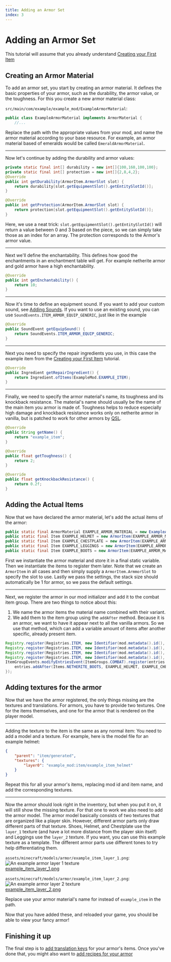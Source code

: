 ```yaml
---
title: Adding an Armor Set
index: 3
---
```

# Adding an Armor Set

This tutorial will assume that you already understand [Creating your First Item](first-item)

## Creating an Armor Material

To add an armor set, you start by creating an armor material. It defines the basic properties of your armor, such as the durability, the armor value, or the toughness.
For this you create a new armor material class:

`src/main/com/example/example_mod/ExampleArmorMaterial`:

```java
public class ExampleArmorMaterial implements ArmorMaterial {
    //...
```

Replace the path with the appropriate values from your mod, and name the armor material according to your base resource. For example, an armor material based of emeralds would be called `EmeraldArmorMaterial`.

---

Now let's continue by adding the durability and armor values:

```java
private static final int[] durability = new int[]{100,160,100,100};
private static final int[] protection = new int[]{2,8,4,2};
@Override
public int getDurability(ArmorItem.ArmorSlot slot) {
	return durability[slot.getEquipmentSlot().getEntitySlotId()];
}

@Override
public int getProtection(ArmorItem.ArmorSlot slot) {
	return protection[slot.getEquipmentSlot().getEntitySlotId()];
}
```

Here, we use a neat trick: `slot.getEquipmentSlot().getEntitySlotId()` will return a value between 0 and 3 based on the piece, so we can simply take those as an index for an array.
The protection corresponds to the Armor's armor value.

---

Next we'll define the enchantability. This defines how good the enchantments in an enchantment table will get. For example netherite armor and gold armor have a high enchantability.

```java
@Override
public int getEnchantability() {
	return 10;
}
```

---

Now it's time to define an equipment sound. If you want to add your custom sound, see [Adding Sounds](../misc/sounds). If you want to use an existing sound, you can use `SoundEvents.ITEM_ARMOR_EQUIP_GENERIC`, just like in the example

```java
@Override
public SoundEvent getEquipSound() {
	return SoundEvents.ITEM_ARMOR_EQUIP_GENERIC;
}
```

---

Next you need to specify the repair ingredients you use, in this case the example item from the [Creating your First Item](first-item) tutorial.

```java
@Override
public Ingredient getRepairIngredient() {
	return Ingredient.ofItems(ExampleMod.EXAMPLE_ITEM);
}
```

---

Finally, we need to specify the armor material's name, its toughness and its knockback resistance.
The material's name should usually be the name of the main item you armor is made of. Toughness helps to reduce especially high damage and knockback resistance works only on netherite armor in vanilla, but is patched to work for other armors by [QSL](../concepts/qsl-qfapi.md).

```java
@Override
public String getName() {
	return "example_item";
}
```

```java
@Override
public float getToughness() {
	return 2;
}
```

```java
@Override
public float getKnockbackResistance() {
	return 0.2f;
}
```

## Adding the Actual Items

Now that we have declared the armor material, let's add the actual items of the armor:
<!-- TODO: Note that there will be a link here in the MVP so a path is not specified currently -->
```java
public static final ArmorMaterial EXAMPLE_ARMOR_MATERIAL = new ExampleArmorMaterial();
public static final Item EXAMPLE_HELMET = new ArmorItem(EXAMPLE_ARMOR_MATERIAL, ArmorItem.ArmorSlot.HELMET, new QuiltItemSettings());
public static final Item EXAMPLE_CHESTPLATE = new ArmorItem(EXAMPLE_ARMOR_MATERIAL, ArmorItem.ArmorSlot.CHESTPLATE, new QuiltItemSettings());
public static final Item EXAMPLE_LEGGINGS = new ArmorItem(EXAMPLE_ARMOR_MATERIAL, ArmorItem.ArmorSlot.LEGGINGS, new QuiltItemSettings());
public static final Item EXAMPLE_BOOTS = new ArmorItem(EXAMPLE_ARMOR_MATERIAL, ArmorItem.ArmorSlot.BOOTS, new QuiltItemSettings());
```

First we instantiate the armor material and store it in a final static variable. Then we instantiate the items to register them later. Note that we create an `ArmorItem` in all cases and then simply supply a `ArmorItem.ArmmorSlot` to specify the slot to use. Lastly we pass the settings, the stack size should automatically be 1 for armor, so we pass the default settings.

---

Next, we register the armor in our mod initializer and add it to the combat item group. There are two things to notice about this:

1. We name the armor items the material name combined with their variant.
2. We add them to the item group using the `addAfter` method. Because it is an armor, we want to have it appear next to all the vanilla armors. So we use that method, which can add a variable amount of items after another specific, already present item.

```java
Registry.register(Registries.ITEM, new Identifier(mod.metadata().id(), "example_item_helmet"), EXAMPLE_HELMET);
Registry.register(Registries.ITEM, new Identifier(mod.metadata().id(), "example_item_chestplate"), EXAMPLE_CHESTPLATE);
Registry.register(Registries.ITEM, new Identifier(mod.metadata().id(), "example_item_leggings"), EXAMPLE_LEGGINGS);
Registry.register(Registries.ITEM, new Identifier(mod.metadata().id(), "example_item_boots"), EXAMPLE_BOOTS);
ItemGroupEvents.modifyEntriesEvent(ItemGroups.COMBAT).register(entries -> {
	entries.addAfter(Items.NETHERITE_BOOTS, EXAMPLE_HELMET, EXAMPLE_CHESTPLATE, EXAMPLE_LEGGINGS, EXAMPLE_BOOTS);
});
```

## Adding textures for the armor

Now that we have the armor registered, the only things missing are the textures and translations.
For armors, you have to provide two textures. One for the items themselves, and one for the armor that is rendered on the player model.

<!-- TODO: the desectionization fails if nested like this. See svelte.config.json -->
<!-- ### Adding the texture to the Item-->

---

Adding the texture to the item is the same as any normal item: You need to add a model and a texture. For example, here is the model file for an example helmet:

```json
{
	"parent": "item/generated",
	"textures": {
		"layer0": "example_mod:item/example_item_helmet"
	}
}
```

Repeat this for all your armor's items, replacing mod id and item name, and add the corresponding textures.

<!-- TODO: the desectionization fails if nested like this. See svelte.config.json -->
<!-- ### Adding the texture for the player model -->

---

Now the armor should look right in the inventory, but when you put it on, it will still show the missing texture. For that one to work we also need to add the armor model. The armor model basically consists of two textures that are organized like a player skin. However, different armor parts only draw different parts of that texture.
Shoes, Helmet, and Chestplate use the `layer_1` texture (and have a lot more distance from the player skin itself) and Leggings use the `layer_2` texture.
If you want, you can use this example texture as a template. The different armor parts use different tones to try help differentiating them.

`assets/minecraft/models/armor/example_item_layer_1.png`:  
![An example armor layer 1 texture](example_item_layer_1.png)<br><a href="example_item_layer_1.png" target="_blank">example_item_layer_1.png</a>

`assets/minecraft/models/armor/example_item_layer_2.png`:  
![An example armor layer 2 texture](example_item_layer_2.png)<br><a href="example_item_layer_2.png" target="_blank">example_item_layer_2.png</a>

Replace use your armor material's name for instead of `example_item` in the path.

Now that you have added these, and reloaded your game, you should be able to view your fancy armor!

## Finishing it up

The final step is to [add translation keys](../items/first-item#language-translation) for your armor's items. Once you've done that, you might also want to [add recipes for your armor](../data/adding-recipes)
